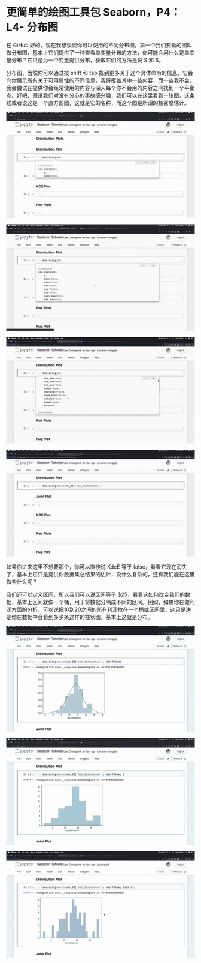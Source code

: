 # 更简单的绘图工具包 Seaborn，P4：L4- 分布图 

在 GiHub 好的，现在我想谈谈你可以使用的不同分布图，第一个我们要看的图叫做分布图，基本上它们提供了一种查看单变量分布的方法，你可能会问什么是单变量分布？它只是为一个变量提供分布，获取它们的方法是说 S 和 S。

分布图，当然你可以通过按 shift 和 tab 找到更多关于这个具体命令的信息，它会向你展示所有关于可用属性的不同信息，我将覆盖其中一些内容，而一些我不会，我会尝试在提供你会经常使用的内容与深入每个你不会用的内容之间找到一个平衡点。好吧，假设我们对没有分心的事故感兴趣，我们可以在这里看到一张图，这条线或者说这是一个直方图图，这就是它的名称，而这个图是所谓的核密度估计。

![](img/038ed56b7665de55bd9a707070b413db_1.png)

![](img/038ed56b7665de55bd9a707070b413db_2.png)

![](img/038ed56b7665de55bd9a707070b413db_3.png)

![](img/038ed56b7665de55bd9a707070b413db_4.png)

如果你进来这里不想要那个，你可以直接说 KdeE 等于 false，看看它现在消失了，基本上它只是提供你数据集总结果的估计，没什么复杂的，还有我们能在这里做些什么呢？

我们还可以定义区间，所以我们可以说区间等于 $25，看看这如何改变我们的数据，基本上区间就像一个桶，用于将数据分隔成不同的区间。例如，如果你在做利润方面的分析，可以说把10到20之间的所有利润放在一个桶或区间里，这只是决定你在数据中会看到多少条这样的柱状图，基本上这就是分布。

![](img/038ed56b7665de55bd9a707070b413db_6.png)

![](img/038ed56b7665de55bd9a707070b413db_7.png)

![](img/038ed56b7665de55bd9a707070b413db_8.png)

